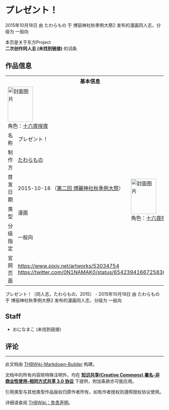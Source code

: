 # プレゼント！

<!-- source html: G:\repos\THBWiki-Markdown-Builder\THBWikiMarkdown\Temp\main\e\ee\ns0%3A%E3%83%97%E3%83%AC%E3%82%BC%E3%83%B3%E3%83%88%EF%BC%81.html -->

2015年10月18日 由 たわらもの 于 博丽神社秋季例大祭2 发布的漫画同人志，分级为 一般向

本页是关于东方Project  
 **二次创作同人志 (未找到链接)** 的词条
## 作品信息

<table><tbody><tr><th colspan="3">基本信息</th></tr><tr><td class="cover-artwork-mobile" colspan="2"><a href="./文件-プレゼント！封面.jpg.md" class="image" title="封面图片"><img alt="封面图片" src="https://upload.thwiki.cc/thumb/f/f5/%E3%83%97%E3%83%AC%E3%82%BC%E3%83%B3%E3%83%88%EF%BC%81%E5%B0%81%E9%9D%A2.jpg/80px-%E3%83%97%E3%83%AC%E3%82%BC%E3%83%B3%E3%83%88%EF%BC%81%E5%B0%81%E9%9D%A2.jpg" decoding="async" loading="lazy" width="80" height="112" srcset="https://upload.thwiki.cc/thumb/f/f5/%E3%83%97%E3%83%AC%E3%82%BC%E3%83%B3%E3%83%88%EF%BC%81%E5%B0%81%E9%9D%A2.jpg/120px-%E3%83%97%E3%83%AC%E3%82%BC%E3%83%B3%E3%83%88%EF%BC%81%E5%B0%81%E9%9D%A2.jpg 1.5x, https://upload.thwiki.cc/thumb/f/f5/%E3%83%97%E3%83%AC%E3%82%BC%E3%83%B3%E3%83%88%EF%BC%81%E5%B0%81%E9%9D%A2.jpg/160px-%E3%83%97%E3%83%AC%E3%82%BC%E3%83%B3%E3%83%88%EF%BC%81%E5%B0%81%E9%9D%A2.jpg 2x" data-file-width="860" data-file-height="1200"></a><div class="cover-char">角色：<a href="/%E5%8D%81%E5%85%AD%E5%A4%9C%E5%92%B2%E5%A4%9C" title="十六夜咲夜">十六夜咲夜</a></div></td>
</tr><tr><td class="label">名称</td><td colspan="2"> プレゼント！ </td></tr><tr><td class="label">制作方</td><td><a href="./たわらもの.md" title="たわらもの">たわらもの</a></td><td class="cover-artwork" rowspan="4" style="min-width:112px;"><a href="./文件-プレゼント！封面.jpg.md" class="image" title="封面图片"><img alt="封面图片" src="https://upload.thwiki.cc/thumb/f/f5/%E3%83%97%E3%83%AC%E3%82%BC%E3%83%B3%E3%83%88%EF%BC%81%E5%B0%81%E9%9D%A2.jpg/80px-%E3%83%97%E3%83%AC%E3%82%BC%E3%83%B3%E3%83%88%EF%BC%81%E5%B0%81%E9%9D%A2.jpg" decoding="async" loading="lazy" width="80" height="112" srcset="https://upload.thwiki.cc/thumb/f/f5/%E3%83%97%E3%83%AC%E3%82%BC%E3%83%B3%E3%83%88%EF%BC%81%E5%B0%81%E9%9D%A2.jpg/120px-%E3%83%97%E3%83%AC%E3%82%BC%E3%83%B3%E3%83%88%EF%BC%81%E5%B0%81%E9%9D%A2.jpg 1.5x, https://upload.thwiki.cc/thumb/f/f5/%E3%83%97%E3%83%AC%E3%82%BC%E3%83%B3%E3%83%88%EF%BC%81%E5%B0%81%E9%9D%A2.jpg/160px-%E3%83%97%E3%83%AC%E3%82%BC%E3%83%B3%E3%83%88%EF%BC%81%E5%B0%81%E9%9D%A2.jpg 2x" data-file-width="860" data-file-height="1200"></a><div class="cover-char">角色：<a href="/%E5%8D%81%E5%85%AD%E5%A4%9C%E5%92%B2%E5%A4%9C" title="十六夜咲夜">十六夜咲夜</a></div></td>
</tr><tr><td class="label">首发日期</td><td>2015-10-18&#160;（<a href="/展会作品列表?e=%E5%8D%9A%E4%B8%BD%E7%A5%9E%E7%A4%BE%E7%A7%8B%E5%AD%A3%E4%BE%8B%E5%A4%A7%E7%A5%AD%232">第二回 博麗神社秋季例大祭</a>）</td></tr><tr><td class="label">类型</td><td>漫画</td></tr><tr><td class="label">分级指定</td><td>一般向</td></tr>
<tr><td class="label">官网页面</td><td colspan="2"><a rel="nofollow" class="external free" href="https://www.pixiv.net/artworks/53034754">https://www.pixiv.net/artworks/53034754</a><br><a rel="nofollow" class="external free" href="https://twitter.com/0N1NAMAK0/status/654239416672583680">https://twitter.com/0N1NAMAK0/status/654239416672583680</a></td></tr></tbody></table>

プレゼント！（同人志，たわらもの，2015） - 2015年10月18日 由 たわらもの 于 博丽神社秋季例大祭2 发布的漫画同人志，分级为 一般向
## Staff
- おになまこ (未找到链接)

## 评论




---

此文档由 [THBWiki-Markdown-Builder](https://github.com/Delsin-Yu/THBWiki-Markdown-Builder) 构建。

文档中的所有内容除特殊注明外，均在 [**知识共享(Creative Commons) 署名-非商业性使用-相同方式共享 3.0 协议**](https://creativecommons.org/licenses/by-sa/3.0/deed.zh-hans) 下提供，附加条款亦可能应用。

引用类型与其他类型作品版权归原作者所有，如有作者授权则遵照授权协议使用。

详细请查阅 [THBWiki：免责声明](https://thbwiki.cc/THBWiki:%E5%85%8D%E8%B4%A3%E5%A3%B0%E6%98%8E)。

